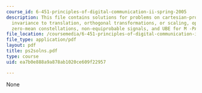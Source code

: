 ```yaml
---
course_id: 6-451-principles-of-digital-communication-ii-spring-2005
description: This file contains solutions for problems on cartesian-product constellations,
  invariance to translation, orthogonal transformations, or scaling, optimality of
  zero-mean constellations, non-equiprobable signals, and UBE for M -PAM constellations.
file_location: /coursemedia/6-451-principles-of-digital-communication-ii-spring-2005/ea7b0e888a9a878ab1020ce609f22957_ps2solns.pdf
file_type: application/pdf
layout: pdf
title: ps2solns.pdf
type: course
uid: ea7b0e888a9a878ab1020ce609f22957

---
```

None